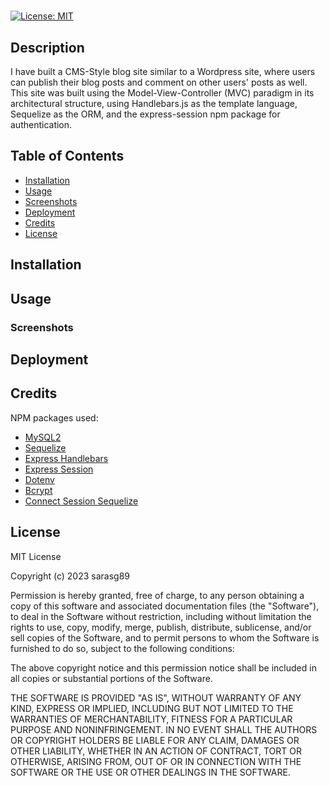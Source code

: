 #
[![License: MIT](https://img.shields.io/badge/License-MIT-yellow.svg)](https://opensource.org/licenses/MIT)

## Description

I have built a CMS-Style blog site similar to a Wordpress site, where users can publish their blog posts and comment on other users' posts as well. This site was built using the Model-View-Controller (MVC) paradigm in its architectural structure, using Handlebars.js as the template language, Sequelize as the ORM, and the express-session npm package for authentication.

## Table of Contents

- [Installation](#installation)
- [Usage](#usage)
- [Screenshots](#screenshots)
- [Deployment](#deployment)
- [Credits](#credits)
- [License](#license)

## Installation

## Usage

### Screenshots

## Deployment

## Credits

NPM packages used:

- [MySQL2](https://www.npmjs.com/package/mysql2)
- [Sequelize](https://www.npmjs.com/package/sequelize)
- [Express Handlebars](https://www.npmjs.com/package/express-handlebars)
- [Express Session](https://www.npmjs.com/package/express-session)
- [Dotenv](https://www.npmjs.com/package/dotenv)
- [Bcrypt](https://www.npmjs.com/package/bcrypt)
- [Connect Session Sequelize](https://www.npmjs.com/package/connect-session-sequelize)

## License

MIT License

Copyright (c) 2023 sarasg89

Permission is hereby granted, free of charge, to any person obtaining a copy of this software and associated documentation files (the "Software"), to deal in the Software without restriction, including without limitation the rights to use, copy, modify, merge, publish, distribute, sublicense, and/or sell copies of the Software, and to permit persons to whom the Software is furnished to do so, subject to the following conditions:

The above copyright notice and this permission notice shall be included in all copies or substantial portions of the Software.

THE SOFTWARE IS PROVIDED "AS IS", WITHOUT WARRANTY OF ANY KIND, EXPRESS OR IMPLIED, INCLUDING BUT NOT LIMITED TO THE WARRANTIES OF MERCHANTABILITY, FITNESS FOR A PARTICULAR PURPOSE AND NONINFRINGEMENT. IN NO EVENT SHALL THE AUTHORS OR COPYRIGHT HOLDERS BE LIABLE FOR ANY CLAIM, DAMAGES OR OTHER LIABILITY, WHETHER IN AN ACTION OF CONTRACT, TORT OR OTHERWISE, ARISING FROM, OUT OF OR IN CONNECTION WITH THE SOFTWARE OR THE USE OR OTHER DEALINGS IN THE SOFTWARE.
